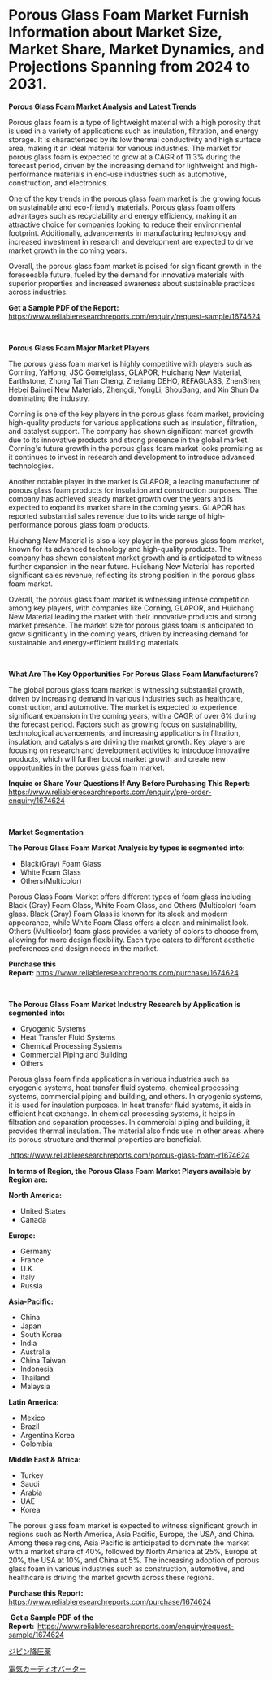 <p><h1>Porous Glass Foam Market Furnish Information about Market Size, Market Share, Market Dynamics, and Projections Spanning from 2024 to 2031.</h1></p><p><strong>Porous Glass Foam Market Analysis and Latest Trends</strong></p>
<p><p>Porous glass foam is a type of lightweight material with a high porosity that is used in a variety of applications such as insulation, filtration, and energy storage. It is characterized by its low thermal conductivity and high surface area, making it an ideal material for various industries. The market for porous glass foam is expected to grow at a CAGR of 11.3% during the forecast period, driven by the increasing demand for lightweight and high-performance materials in end-use industries such as automotive, construction, and electronics.</p><p>One of the key trends in the porous glass foam market is the growing focus on sustainable and eco-friendly materials. Porous glass foam offers advantages such as recyclability and energy efficiency, making it an attractive choice for companies looking to reduce their environmental footprint. Additionally, advancements in manufacturing technology and increased investment in research and development are expected to drive market growth in the coming years.</p><p>Overall, the porous glass foam market is poised for significant growth in the foreseeable future, fueled by the demand for innovative materials with superior properties and increased awareness about sustainable practices across industries.</p></p>
<p><strong>Get a Sample PDF of the Report:&nbsp;</strong> <a href="https://www.reliableresearchreports.com/enquiry/request-sample/1674624">https://www.reliableresearchreports.com/enquiry/request-sample/1674624</a></p>
<p>&nbsp;</p>
<p><strong>Porous Glass Foam Major Market Players</strong></p>
<p><p>The porous glass foam market is highly competitive with players such as Corning, YaHong, JSC Gomelglass, GLAPOR, Huichang New Material, Earthstone, Zhong Tai Tian Cheng, Zhejiang DEHO, REFAGLASS, ZhenShen, Hebei Baimei New Materials, Zhengdi, YongLi, ShouBang, and Xin Shun Da dominating the industry. </p><p>Corning is one of the key players in the porous glass foam market, providing high-quality products for various applications such as insulation, filtration, and catalyst support. The company has shown significant market growth due to its innovative products and strong presence in the global market. Corning's future growth in the porous glass foam market looks promising as it continues to invest in research and development to introduce advanced technologies.</p><p>Another notable player in the market is GLAPOR, a leading manufacturer of porous glass foam products for insulation and construction purposes. The company has achieved steady market growth over the years and is expected to expand its market share in the coming years. GLAPOR has reported substantial sales revenue due to its wide range of high-performance porous glass foam products.</p><p>Huichang New Material is also a key player in the porous glass foam market, known for its advanced technology and high-quality products. The company has shown consistent market growth and is anticipated to witness further expansion in the near future. Huichang New Material has reported significant sales revenue, reflecting its strong position in the porous glass foam market.</p><p>Overall, the porous glass foam market is witnessing intense competition among key players, with companies like Corning, GLAPOR, and Huichang New Material leading the market with their innovative products and strong market presence. The market size for porous glass foam is anticipated to grow significantly in the coming years, driven by increasing demand for sustainable and energy-efficient building materials.</p></p>
<p>&nbsp;</p>
<p><strong>What Are The Key Opportunities For Porous Glass Foam Manufacturers?</strong></p>
<p><p>The global porous glass foam market is witnessing substantial growth, driven by increasing demand in various industries such as healthcare, construction, and automotive. The market is expected to experience significant expansion in the coming years, with a CAGR of over 6% during the forecast period. Factors such as growing focus on sustainability, technological advancements, and increasing applications in filtration, insulation, and catalysis are driving the market growth. Key players are focusing on research and development activities to introduce innovative products, which will further boost market growth and create new opportunities in the porous glass foam market.</p></p>
<p><strong>Inquire or Share Your Questions If Any Before Purchasing This Report:</strong> <a href="https://www.reliableresearchreports.com/enquiry/pre-order-enquiry/1674624">https://www.reliableresearchreports.com/enquiry/pre-order-enquiry/1674624</a></p>
<p>&nbsp;</p>
<p><strong>Market Segmentation</strong></p>
<p><strong>The Porous Glass Foam Market Analysis by types is segmented into:</strong></p>
<p><ul><li>Black(Gray) Foam Glass</li><li>White Foam Glass</li><li>Others(Multicolor)</li></ul></p>
<p><p>Porous Glass Foam Market offers different types of foam glass including Black (Gray) Foam Glass, White Foam Glass, and Others (Multicolor) foam glass. Black (Gray) Foam Glass is known for its sleek and modern appearance, while White Foam Glass offers a clean and minimalist look. Others (Multicolor) foam glass provides a variety of colors to choose from, allowing for more design flexibility. Each type caters to different aesthetic preferences and design needs in the market.</p></p>
<p><strong>Purchase this Report:&nbsp;</strong><a href="https://www.reliableresearchreports.com/purchase/1674624">https://www.reliableresearchreports.com/purchase/1674624</a></p>
<p>&nbsp;</p>
<p><strong>The Porous Glass Foam Market Industry Research by Application is segmented into:</strong></p>
<p><ul><li>Cryogenic Systems</li><li>Heat Transfer Fluid Systems</li><li>Chemical Processing Systems</li><li>Commercial Piping and Building</li><li>Others</li></ul></p>
<p><p>Porous glass foam finds applications in various industries such as cryogenic systems, heat transfer fluid systems, chemical processing systems, commercial piping and building, and others. In cryogenic systems, it is used for insulation purposes. In heat transfer fluid systems, it aids in efficient heat exchange. In chemical processing systems, it helps in filtration and separation processes. In commercial piping and building, it provides thermal insulation. The material also finds use in other areas where its porous structure and thermal properties are beneficial.</p></p>
<p><a href="https://www.reliableresearchreports.com/porous-glass-foam-r1674624">&nbsp;https://www.reliableresearchreports.com/porous-glass-foam-r1674624</a></p>
<p><strong>In terms of Region, the Porous Glass Foam Market Players available by Region are:</strong></p>
<p>
    <p> <strong> North America: </strong>
        <ul>
            <li>United States</li>
            <li>Canada</li>
        </ul>
        </p> 
    <p> <strong> Europe: </strong>
        <ul>
            <li>Germany</li>
            <li>France</li>
            <li>U.K.</li>
            <li>Italy</li>
            <li>Russia</li>
        </ul>
        </p> 
    <p> <strong> Asia-Pacific: </strong>
        <ul>
            <li>China</li>
            <li>Japan</li>
            <li>South Korea</li>
            <li>India</li>
            <li>Australia</li>
            <li>China Taiwan</li>
            <li>Indonesia</li>
            <li>Thailand</li>
            <li>Malaysia</li>
        </ul>
        </p> 
    <p> <strong> Latin America: </strong>
        <ul>
            <li>Mexico</li>
            <li>Brazil</li>
            <li>Argentina Korea</li>
            <li>Colombia</li>
        </ul>
        </p> 
    <p> <strong> Middle East & Africa: </strong>
        <ul>
            <li>Turkey</li>
            <li>Saudi</li>
            <li>Arabia</li>
            <li>UAE</li>
            <li>Korea</li>
        </ul>
    </p>
    </p>
<p><p>The porous glass foam market is expected to witness significant growth in regions such as North America, Asia Pacific, Europe, the USA, and China. Among these regions, Asia Pacific is anticipated to dominate the market with a market share of 40%, followed by North America at 25%, Europe at 20%, the USA at 10%, and China at 5%. The increasing adoption of porous glass foam in various industries such as construction, automotive, and healthcare is driving the market growth across these regions.</p></p>
<p><strong>Purchase this Report: </strong><a href="https://www.reliableresearchreports.com/purchase/1674624">https://www.reliableresearchreports.com/purchase/1674624</a></p>
<p>&nbsp;<strong>Get a Sample PDF of the Report:&nbsp;&nbsp;</strong><a href="https://www.reliableresearchreports.com/enquiry/request-sample/1674624">https://www.reliableresearchreports.com/enquiry/request-sample/1674624</a></p>
<p><strong></strong></p>
<p><p><a href="https://github.com/SantosDicki04/Market-Research-Report-List-2/blob/main/9337826107066.md">ジピン降圧薬</a></p><p><a href="https://github.com/alyle7648/Market-Research-Report-List-1/blob/main/2727557107067.md">電気カーディオバーター</a></p></p>